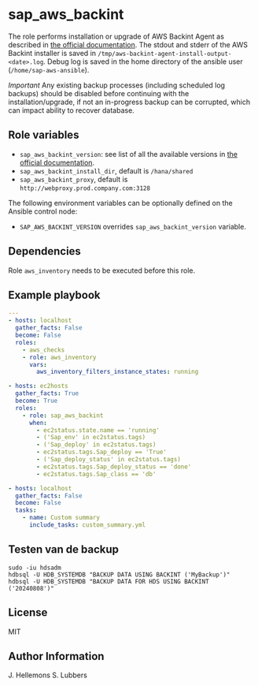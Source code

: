 sap_aws_backint
===============

The role performs installation or upgrade of AWS Backint Agent as described in [the official documentation](https://docs.aws.amazon.com/sap/latest/sap-hana/aws-backint-agent-installing-configuring.html).
The stdout and stderr of the AWS Backint installer is saved in `/tmp/aws-backint-agent-install-output-<date>.log`. Debug log is saved in the home directory of the ansible user (`/home/sap-aws-ansible`).

*Important*
Any existing backup processes (including scheduled log backups) should be disabled before continuing with the installation/upgrade, if not an in-progress backup can be corrupted, which can impact ability to recover database.

## Role variables

- `sap_aws_backint_version`: see list of all the available versions in [the official documentation](https://docs.aws.amazon.com/sap/latest/sap-hana/aws-backint-agent-version-history.html).
- `sap_aws_backint_install_dir`, default is `/hana/shared`
- `sap_aws_backint_proxy`, default is `http://webproxy.prod.company.com:3128`

The following environment variables can be optionally defined on the Ansible control node:
- `SAP_AWS_BACKINT_VERSION` overrides `sap_aws_backint_version` variable.

## Dependencies

Role `aws_inventory` needs to be executed before this role.

## Example playbook

```yaml
---
- hosts: localhost
  gather_facts: False
  become: False
  roles:
    - aws_checks
    - role: aws_inventory
      vars:
        aws_inventory_filters_instance_states: running

- hosts: ec2hosts
  gather_facts: True
  become: True
  roles:
    - role: sap_aws_backint
      when:
        - ec2status.state.name == 'running'
        - ('Sap_env' in ec2status.tags)
        - ('Sap_deploy' in ec2status.tags)
        - ec2status.tags.Sap_deploy == 'True'
        - ('Sap_deploy_status' in ec2status.tags)
        - ec2status.tags.Sap_deploy_status == 'done'
        - ec2status.tags.Sap_class == 'db'

- hosts: localhost
  gather_facts: False
  become: False
  tasks:
    - name: Custom summary
      include_tasks: custom_summary.yml
```

## Testen van de backup

```
sudo -iu hdsadm
hdbsql -U HDB_SYSTEMDB "BACKUP DATA USING BACKINT ('MyBackup')"
hdbsql -U HDB_SYSTEMDB "BACKUP DATA FOR HDS USING BACKINT ('20240808')"
```

License
-------

MIT

Author Information
------------------

J. Hellemons
S. Lubbers

